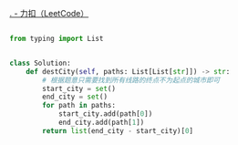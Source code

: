 [. - 力扣（LeetCode）](https://leetcode.cn/problems/destination-city/description/)

```python

from typing import List


class Solution:
	def destCity(self, paths: List[List[str]]) -> str:
		# 根据题意只需要找到所有线路的终点不为起点的城市即可
		start_city = set()
		end_city = set()
		for path in paths:
			start_city.add(path[0])
			end_city.add(path[1])
		return list(end_city - start_city)[0]
```